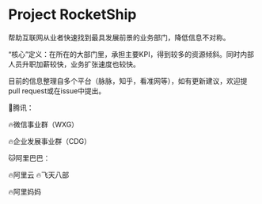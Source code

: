 # Project RocketShip

帮助互联网从业者快速找到最具发展前景的业务部门，降低信息不对称。

“核心”定义：在所在的大部门里，承担主要KPI，得到较多的资源倾斜。同时内部人员升职加薪较快，业务扩张速度也较快。

目前的信息整理自多个平台（脉脉，知乎，看准网等），如有更新建议，欢迎提pull request或在issue中提出。

🐧腾讯：

  🔥微信事业群（WXG）
  
  🔥企业发展事业群（CDG）


🐱阿里巴巴：

  🔥阿里云
    🔥飞天八部
    
  🔥阿里妈妈
